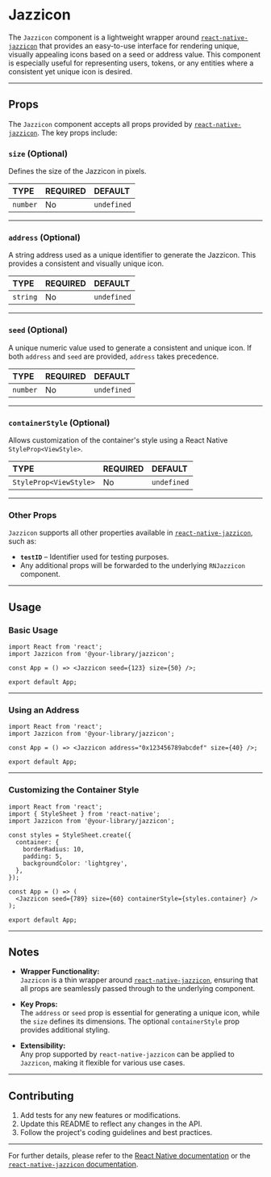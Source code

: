 # Jazzicon

The `Jazzicon` component is a lightweight wrapper around [`react-native-jazzicon`](https://github.com/novinyll/react-native-jazzicon) that provides an easy-to-use interface for rendering unique, visually appealing icons based on a seed or address value. This component is especially useful for representing users, tokens, or any entities where a consistent yet unique icon is desired.

---

## Props

The `Jazzicon` component accepts all props provided by [`react-native-jazzicon`](#). The key props include:

### `size` (Optional)

Defines the size of the Jazzicon in pixels.

| TYPE     | REQUIRED | DEFAULT     |
| :------- | :------- | :---------- |
| `number` | No       | `undefined` |

---

### `address` (Optional)

A string address used as a unique identifier to generate the Jazzicon. This provides a consistent and visually unique icon.

| TYPE     | REQUIRED | DEFAULT     |
| :------- | :------- | :---------- |
| `string` | No       | `undefined` |

---

### `seed` (Optional)

A unique numeric value used to generate a consistent and unique icon. If both `address` and `seed` are provided, `address` takes precedence.

| TYPE     | REQUIRED | DEFAULT     |
| :------- | :------- | :---------- |
| `number` | No       | `undefined` |

---

### `containerStyle` (Optional)

Allows customization of the container's style using a React Native `StyleProp<ViewStyle>`.

| TYPE                   | REQUIRED | DEFAULT     |
| :--------------------- | :------- | :---------- |
| `StyleProp<ViewStyle>` | No       | `undefined` |

---

### Other Props

`Jazzicon` supports all other properties available in [`react-native-jazzicon`](#), such as:

- **`testID`** – Identifier used for testing purposes.
- Any additional props will be forwarded to the underlying `RNJazzicon` component.

---

## Usage

### Basic Usage

```tsx
import React from 'react';
import Jazzicon from '@your-library/jazzicon';

const App = () => <Jazzicon seed={123} size={50} />;

export default App;
```

---

### Using an Address

```tsx
import React from 'react';
import Jazzicon from '@your-library/jazzicon';

const App = () => <Jazzicon address="0x123456789abcdef" size={40} />;

export default App;
```

---

### Customizing the Container Style

```tsx
import React from 'react';
import { StyleSheet } from 'react-native';
import Jazzicon from '@your-library/jazzicon';

const styles = StyleSheet.create({
  container: {
    borderRadius: 10,
    padding: 5,
    backgroundColor: 'lightgrey',
  },
});

const App = () => (
  <Jazzicon seed={789} size={60} containerStyle={styles.container} />
);

export default App;
```

---

## Notes

- **Wrapper Functionality:**  
  `Jazzicon` is a thin wrapper around [`react-native-jazzicon`](#), ensuring that all props are seamlessly passed through to the underlying component.
- **Key Props:**  
  The `address` or `seed` prop is essential for generating a unique icon, while the `size` defines its dimensions. The optional `containerStyle` prop provides additional styling.

- **Extensibility:**  
  Any prop supported by `react-native-jazzicon` can be applied to `Jazzicon`, making it flexible for various use cases.

---

## Contributing

1. Add tests for any new features or modifications.
2. Update this README to reflect any changes in the API.
3. Follow the project's coding guidelines and best practices.

---

For further details, please refer to the [React Native documentation](https://reactnative.dev/docs) or the [`react-native-jazzicon` documentation](https://github.com/novinyll/react-native-jazzicon).
